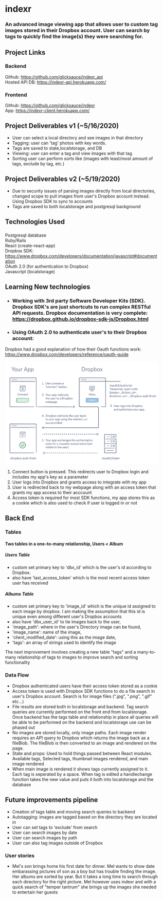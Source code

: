 # indexr

### An advanced image viewing app that allows user to custom tag images stored in their Dropbox account. User can search by tags to quickly find the image(s) they were searching for.

## Project Links  
### Backend
Github: https://github.com/glicksauce/indexr_api  
Hosted API DB: https://indexr-api.herokuapp.com/

### Frontend
Github: https://github.com/glicksauce/indexr  
App: https://indexr-client.herokuapp.com/

## Project Deliverables v1  (~5/16/2020)
- User can select a local directory and see images in that directory
- Tagging: user can 'tag' photos with key words. 
- Tags are saved to state,localstorage, and DB
- Viewing: user can enter a tag and view images with that tag
- Sorting user can perform sorts like (images with least/most amount of tags, exclude by tag, etc.)

## Project Deliverables v2 (~5/19/2020)
- Due to security issues of parsing images directly from local directories, changed scope to pull images from user's Dropbox account instead. Using Dropbox SDK to sync to accounts
- Tags are saved to both localstorage and postgresql background

## Technologies Used

### 
Postgresql database  
Ruby/Rails  
React (create-react-app)  
Dropbox SDK: https://www.dropbox.com/developers/documentation/javascript#documentation  
OAuth 2.0 (for authentication to Dropbox)  
Javascript (localstorage)  

## Learning New technologies
 * ### Working with 3rd party Software Developer Kits (SDK). Dropbox SDK's are just shortcuts to run complex RESTful API requests. Dropbox documentation is very complete: https://dropbox.github.io/dropbox-sdk-js/Dropbox.html
  
 * ### Using OAuth 2.0 to authenticate user's to their Dropbox account:
Dropbox had a good explanation of how their Oauth functions work:
https://www.dropbox.com/developers/reference/oauth-guide  

![oauth](https://github.com/glicksauce/indexr/blob/master/public/oauth2-web-diagram.png)

1) Connect button is pressed. This redirects user to Dropbox login and includes my app's key as a parameter
2) User logs into Dropbox and grants access to integrate with my app
3) User is redirected back to my webpage along with an access token that grants my app access to their acccount
4) Access token is required for most SDK functions, my app stores this as a cookie which is also used to check if user is logged in or not

## Back End  
### Tables  
#### Two tables in a one-to-many relationship, Users < Album
##### Users Table
- custom set primary key to 'dbx_id' which is the user's id according to Dropbox. 
- also have 'last_access_token' which is the most recent access token user has received

##### Albums Table
- custom set primary key to 'image_id' which is the unique id assigned to each image by dropbox. I am making the assumption that this id is unique even among different user's Dropbox accounts
- also have 'dbx_user_id' to tie images back to the user,     
- 'image_path': where in the user's Directory image can be found,  
- 'image_name': name of the image,  
- 'client_modified_date': using this as the image date,  
- 'tags': an array of strings used to identify the image 

The next improvement involves creating a new table "tags" and a many-to-many relationship of tags to images to improve search and sorting functionality

### Data Flow
- Dropbox authenticated users have their access token stored as a cookie
- Access token is used with Dropbox SDK functions to do a file search in user's Dropbox account. Search is for image files (".jpg", ".png", ".gif" etc...)
- File results are stored both in localstorage and backend. Tag search queries are currently performed on the front end from localstorage. Once backend has the tags table and relationship in place all queries will be able to be performed on the backend and localstorage use can be phased out
- No images are stored locally, only image paths. Each image render requires an API query to Dropbox which returns the image back as a fileBlob. The fileBlob is then converted to an image and rendered on the page. 
- State and props: Used to hold things passed between React modules. Available tags, Selected tags, thumbnail images rendered, and main image rendered
- When main image is rendered it shows tags currently assigned to it. Each tag is seperated by a space. When tag is edited a handlechange function takes the new value and puts it both into localstorage and the database


## Future improvements pipeline
- Creation of tags table and moving search queries to backend
- Autotagging: images are tagged based on the directory they are located in
- User can set tags to 'exclude' from search
- User can search images by date
- User can search images by path
- User can also tag images outside of Dropbox

### User stories
- Mel's son brings home his first date for dinner. Mel wants to show date embarassing pictures of son as a boy but has trouble finding the image. Her albums are sorted by year. But it takes a long time to search through each directory for the right picture. Mel however uses indexr and with a quick search of "temper tantrum" she brings up the images she needed to entertain her guests
